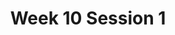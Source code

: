 ---
title: Week 10 Session 1
published_at: 2024-10-4
snippet: Self Reflection
disable_html_sanitization: true
allow_math: true
---